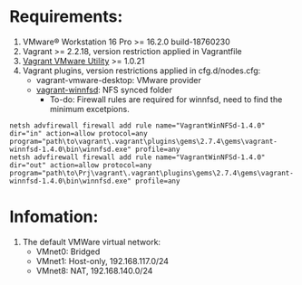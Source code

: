 # Requirements:
1. VMware® Workstation 16 Pro >= 16.2.0 build-18760230
2. Vagrant >= 2.2.18, version restriction applied in Vagrantfile
3. [Vagrant VMware Utility](https://www.vagrantup.com/docs/providers/vmware/vagrant-vmware-utility) >= 1.0.21
4. Vagrant plugins, version restrictions applied in cfg.d/nodes.cfg:
    - vagrant-vmware-desktop: VMware provider
    - [vagrant-winnfsd](https://github.com/winnfsd/vagrant-winnfsd): NFS synced folder
        - To-do: Firewall rules are required for winnfsd, need to find the minimum excetpions.

 

```
netsh advfirewall firewall add rule name="VagrantWinNFSd-1.4.0" dir="in" action=allow protocol=any program="path\to\vagrant\.vagrant\plugins\gems\2.7.4\gems\vagrant-winnfsd-1.4.0\bin\winnfsd.exe" profile=any
netsh advfirewall firewall add rule name="VagrantWinNFSd-1.4.0" dir="out" action=allow protocol=any program="path\to\Prj\vagrant\.vagrant\plugins\gems\2.7.4\gems\vagrant-winnfsd-1.4.0\bin\winnfsd.exe" profile=any
```

# Infomation:
1. The default VMWare virtual network:
    - VMnet0: Bridged
    - VMnet1: Host-only, 192.168.117.0/24
    - VMnet8: NAT, 192.168.140.0/24